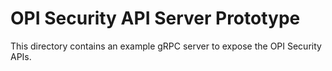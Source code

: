 # OPI Security API Server Prototype

This directory contains an example gRPC server to expose the OPI Security APIs.
